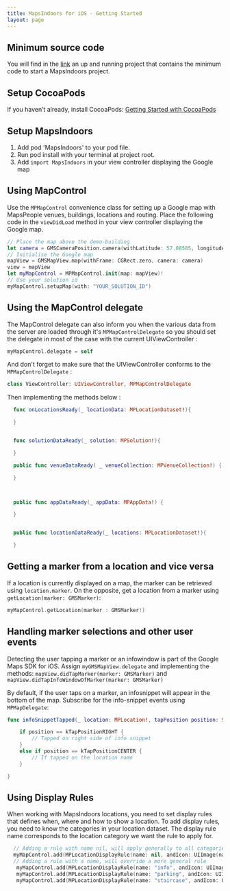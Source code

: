 ```yaml
---
title: MapsIndoors for iOS - Getting Started
layout: page
---
```

## Minimum source code

You will find in the [link](https://github.com/namine92/mapsIndooriOSTut) an up and running project that contains the minimum code to start a MapsIndoors project.

## Setup CocoaPods

If you haven’t already, install CocoaPods:
[Getting Started with CocoaPods](https://guides.cocoapods.org/using/getting-started.html)

## Setup MapsIndoors

1. Add pod 'MapsIndoors' to your pod file.
2. Run pod install with your terminal at project root.
2. Add `import MapsIndoors` in your view controller displaying the Google map

## Using MapControl

Use the `MPMapControl` convenience class for setting up a Google map with MapsPeople venues, buildings, locations and routing. Place the following code in the `viewDidLoad` method in your view controller displaying the Google map.

```swift
// Place the map above the demo-building
let camera = GMSCameraPosition.camera(withLatitude: 57.08585, longitude: 9.95751, zoom: 17)
// Initialise the Google map
mapView = GMSMapView.map(withFrame: CGRect.zero, camera: camera)
view = mapView
let myMapControl = MPMapControl.init(map: mapView)!
// Use your solution id
myMapControl.setupMap(with: "YOUR_SOLUTION_ID")
```

## Using the MapControl delegate

The MapControl delegate can also inform you when the various data from the server are loaded through it's `MPMapControlDelegate` so you should set the delegate in most of the case with the current UIViewController :

```swift
myMapControl.delegate = self
```
And don't forget to make sure that the UIViewController conforms to the `MPMapControlDelegate` :

```swift
class ViewController: UIViewController, MPMapControlDelegate
```

Then implementing the methods below :

```swift
  func onLocationsReady(_ locationData: MPLocationDataset!){

  }


  func solutionDataReady(_ solution: MPSolution!){

  }

  public func venueDataReady( _ venueCollection: MPVenueCollection!) {

  }



  public func appDataReady(_ appData: MPAppData!) {

  }


  public func locationDataReady(_ locations: MPLocationDataset!){

  }
```

## Getting a marker from a location and vice versa

If a location is currently displayed on a map, the marker can be retrieved using `location.marker`. On the opposite, get a location from a marker using `getLocation(marker: GMSMarker)`:

```swift
myMapControl.getLocation(marker : GMSMarker!)
```

## Handling marker selections and other user events

Detecting the user tapping a marker or an infowindow is part of the Google Maps SDK for iOS. Assign `myGMSMapView.delegate` and implementing the methods: `mapView.didTapMarker(marker: GMSMarker)` and `mapView.didTapInfoWindowOfMarker(marker: GMSMarker)`

By default, if the user taps on a marker, an infosnippet will appear in the bottom of the map. Subscribe for the info-snippet events using `MPMapDelegate`:

```swift
func infoSnippetTapped(_ location: MPLocation!, tapPosition position: String!){

    if position == kTapPositionRIGHT {
        // Tapped on right side of info snippet
    }
    else if position == kTapPositionCENTER {
        // If tapped on the location name
    }

}
```


## Using Display Rules

When working with MapsIndoors locations, you need to set display rules that defines when, where and how to show a location.
To add display rules, you need to know the categories in your location dataset. The display rule name corresponds to the location category we want the rule to apply for.

```swift
  // Adding a rule with name nil, will apply generally to all categories
  myMapControl.add(MPLocationDisplayRule(name: nil, andIcon: UIImage(named : "info"), andZoomLevelOn: 17))
  // Adding a rule with a name, will override a more general rule
   myMapControl.add(MPLocationDisplayRule(name: "info", andIcon: UIImage(named : "info"), andZoomLevelOn: 17))
   myMapControl.add(MPLocationDisplayRule(name: "parking", andIcon: UIImage(named : "parking"), andZoomLevelOn: 17))
   myMapControl.add(MPLocationDisplayRule(name: "staircase", andIcon: UIImage(named : "staircase"), andZoomLevelOn: 18))

 ```
